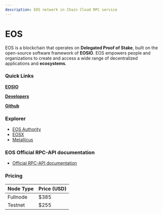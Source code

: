 ```yaml
---
description: EOS network in Chain Cloud RPC service
---
```


# EOS

EOS is a blockchain that operates on **Delegated Proof of Stake**, built on the open-source software framework of **EOSIO**. EOS empowers people and organizations to create and access a wide range of decentralized applications and **ecosystems**.

### **Quick Links**[​](https://docs.chain.com/docs/cloud/supported-chains/eos#quick-links) <a href="#quick-links" id="quick-links"></a>

****[**EOSIO**](https://eos.io/)****

****[**Developers**](https://developer.eos.io/)****

****[**Github**](https://github.com/EOSIO)****

### Explorer[​](https://docs.chain.com/docs/cloud/supported-chains/eos/#explorer) <a href="#explorer" id="explorer"></a>

* [EOS Authority](https://eosauthority.com/)
* [EOSX](https://eosx.io)
* [Metallicus](https://blocks.io)

### EOS Official RPC-API documentation[​](https://docs.chain.com/docs/cloud/supported-chains/eos/#eos-official-rpc-api-documentation) <a href="#eos-official-rpc-api-documentation" id="eos-official-rpc-api-documentation"></a>

* [Official RPC-API documentation](https://developer.eos.io/manuals/eos/v2.1/rpc_apis/index)

### Pricing[​](https://docs.chain.com/docs/cloud/supported-chains/eos/#pricing) <a href="#pricing" id="pricing"></a>

| Node Type             | Price (USD)          |
| --------------------- | ---------------------|
| Fullnode              | $385                 |
| Testnet               | $255                 |